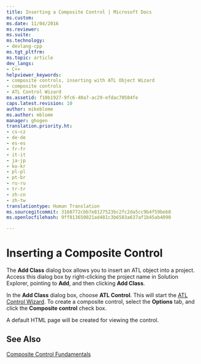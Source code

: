 ```yaml
---
title: Inserting a Composite Control | Microsoft Docs
ms.custom: 
ms.date: 11/04/2016
ms.reviewer: 
ms.suite: 
ms.technology:
- devlang-cpp
ms.tgt_pltfrm: 
ms.topic: article
dev_langs:
- C++
helpviewer_keywords:
- composite controls, inserting with ATL Object Wizard
- composite controls
- ATL Control Wizard
ms.assetid: f10b1927-9fc6-40a7-ac29-efdac70584fe
caps.latest.revision: 10
author: mikeblome
ms.author: mblome
manager: ghogen
translation.priority.ht:
- cs-cz
- de-de
- es-es
- fr-fr
- it-it
- ja-jp
- ko-kr
- pl-pl
- pt-br
- ru-ru
- tr-tr
- zh-cn
- zh-tw
translationtype: Human Translation
ms.sourcegitcommit: 3168772cbb7e8127523bc2fc2da5cc9b4f59beb8
ms.openlocfilehash: 9ff813650021ad481c3b6583a637af1b45ab4090

---
```

# Inserting a Composite Control
The **Add Class** dialog box allows you to insert an ATL object into a project. Access this dialog box by right-clicking the project name in Solution Explorer, pointing to **Add**, and then clicking **Add Class**.  
  
 In the **Add Class** dialog box, choose **ATL Control**. This will start the [ATL Control Wizard](../atl/reference/atl-control-wizard.md). To create a composite control, select the **Options** tab, and click the **Composite control** check box.  
  
 A default HTML page will be created for viewing the control.  
  
## See Also  
 [Composite Control Fundamentals](../atl/atl-composite-control-fundamentals.md)




<!--HONumber=Jan17_HO1-->


